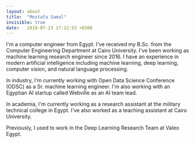```yaml
---
layout: about
title:  "Mostafa Gamal"
invisible: true
date:   2018-07-23 17:12:53 +0200
---
```

I'm a computer engineer from Egypt. I've received my B.Sc. from the Computer Engineering Department at Cairo University. I've been working as machine learning research engineer since 2016. I have an experience in modern artificial intelligence including machine learning, deep learning, computer vision, and natural language processing.

In industry, I'm currently working with Open Data Science Conference (ODSC) as a Sr. machine learning engineer. I'm also working with an Egyptian AI startup called Webville as an AI team lead. 

In academia, I'm currently working as a research assistant at the military technical college in Egypt. I've also worked as a teaching assistant at Cairo University.

Previously, I used to work in the Deep Learning Research Team at Valeo Egypt.
